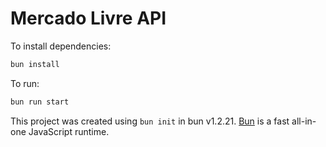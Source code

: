 # Mercado Livre API

To install dependencies:

```bash
bun install
```

To run:

```bash
bun run start
```

This project was created using `bun init` in bun v1.2.21. [Bun](https://bun.com) is a fast all-in-one JavaScript runtime.
